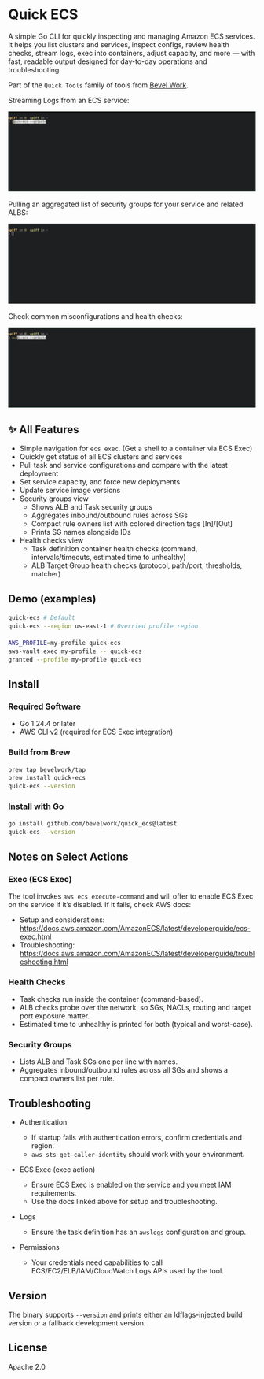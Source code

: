 # Quick ECS

A simple Go CLI for quickly inspecting and managing Amazon ECS services. 
It helps you list clusters and services, inspect configs, review health checks, 
stream logs, exec into containers, adjust capacity, and more — with fast, 
readable output designed for day-to-day operations and troubleshooting.

Part of the `Quick Tools` family of tools from [Bevel Work](https://bevel.work/quick-tools).

Streaming Logs from an ECS service:

![Streaming Logs](./media/quick-ecs-logs.gif)

Pulling an aggregated list of security groups for your service and related ALBS:

![Security Groups](./media/quick-ecs-sg.gif)

Check common misconfigurations and health checks:

![Check Configuration](./media/quick-ecs-check.gif)

## ✨ All Features

- Simple navigation for `ecs exec`. (Get a shell to a container via ECS Exec)
- Quickly get status of all ECS clusters and services
- Pull task and service configurations and compare with the latest deployment
- Set service capacity, and force new deployments
- Update service image versions
- Security groups view
  - Shows ALB and Task security groups
  - Aggregates inbound/outbound rules across SGs
  - Compact rule owners list with colored direction tags [In]/[Out]
  - Prints SG names alongside IDs
- Health checks view
  - Task definition container health checks (command, intervals/timeouts, estimated time to unhealthy)
  - ALB Target Group health checks (protocol, path/port, thresholds, matcher)

## Demo (examples)

```bash
quick-ecs # Default 
quick-ecs --region us-east-1 # Overried profile region

AWS_PROFILE=my-profile quick-ecs
aws-vault exec my-profile -- quick-ecs
granted --profile my-profile quick-ecs
```

## Install

### Required Software
- Go 1.24.4 or later
- AWS CLI v2 (required for ECS Exec integration)

### Build from Brew
```bash
brew tap bevelwork/tap
brew install quick-ecs
quick-ecs --version
```

### Install with Go
```bash
go install github.com/bevelwork/quick_ecs@latest
quick-ecs --version
```

## Notes on Select Actions

### Exec (ECS Exec)
The tool invokes `aws ecs execute-command` and will offer to enable ECS Exec on the service if it’s disabled. If it fails, check AWS docs:
- Setup and considerations: https://docs.aws.amazon.com/AmazonECS/latest/developerguide/ecs-exec.html
- Troubleshooting: https://docs.aws.amazon.com/AmazonECS/latest/developerguide/troubleshooting.html

### Health Checks
- Task checks run inside the container (command-based).
- ALB checks probe over the network, so SGs, NACLs, routing and target port exposure matter.
- Estimated time to unhealthy is printed for both (typical and worst-case).

### Security Groups
- Lists ALB and Task SGs one per line with names.
- Aggregates inbound/outbound rules across all SGs and shows a compact owners list per rule.

## Troubleshooting

- Authentication
  - If startup fails with authentication errors, confirm credentials and region.
  - `aws sts get-caller-identity` should work with your environment.

- ECS Exec (exec action)
  - Ensure ECS Exec is enabled on the service and you meet IAM requirements.
  - Use the docs linked above for setup and troubleshooting.

- Logs
  - Ensure the task definition has an `awslogs` configuration and group.

- Permissions
  - Your credentials need capabilities to call ECS/EC2/ELB/IAM/CloudWatch Logs APIs used by the tool.

## Version

The binary supports `--version` and prints either an ldflags-injected build version or a fallback development version.

## License

Apache 2.0
